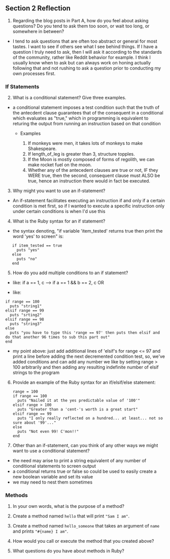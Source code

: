 ## Section 2 Reflection

1. Regarding the blog posts in Part A, how do you feel about asking questions? Do you tend to ask them too soon, or wait too long, or somewhere in between?

* I tend to ask questions that are often too abstract or general for most tastes. I want to see if others see what I see behind things. If I have a question I truly need to ask, then I will ask it according to the standards of the community, rather like Reddit behavior for example. I think I usually know when to ask but can always work on honing actually following that and not rushing to ask a question prior to conducting my own processes first.

### If Statements

2. What is a conditional statement? Give three examples.

  * a conditional statement imposes a test condition such that the truth of the antecdent clause guarantees that of the consequent in a conditional which evaluates as "true," which in programming is equivalent to returing the output from running an instruction based on that condition
  
    * Examples

      1. If monkeys were men, it takes lots of monkeys to make Shakespeare.
      2. If length_of_leg is greater than 3, structure topples.
      3. If the Moon is mostly composed of forms of regolith, we can make rocket fuel on the moon.
      4. Whether any of the antecedent clauses are true or not, IF they WERE true, then the second, consequent clause must ALSO be true, hence an instruction there would in fact be executed.

3. Why might you want to use an if-statement?

  * An if-statement facilitates executing an instruction if and only if a certain condition is met first, so if I wanted to execute a specific instruction only under certain conditions is when I'd use this

4. What is the Ruby syntax for an if statement?

  * the syntax denoting, "if variable 'item_tested' returns true then print the word 'yes' to screen" is:

  ```
     if item_tested == true
       puts "yes"
     else
       puts "no"
     end
  ```

5. How do you add multiple conditions to an if statement?

  * like: if a == 1, c --> if a == 1 && b == 2, c OR
  
  * like: 

   ```
   if range == 100
     puts "string1"
   elsif range == 99
     puts "srting2"
   elsif range == 98
     puts "string3"
   else
     puts "you have to type this 'range == 97' then puts then elsif and do that another 96 times to sub this part out"
   end

   ```

  * my point above: just add additional lines of 'elsif's for range <= 97 and print a line before adding the next decremented condition test, so, we've added conditions and can add any number we like by setting range > 100 arbitrarily and then adding any resulting indefinite number of elsif strings to the program

6. Provide an example of the Ruby syntax for an if/elsif/else statement:

   ```
   range = 100
   if range == 100
     puts "Nailed it at the yes predictable value of '100'"
   elsif range > 100
     puts "Greater than a 'cent-'s worth is a great start"
   elsif range == 99
     puts "I only really reflected on a hundred... at least... not so sure about '99'..."
   else
     puts "Not even 99! C'mon!!"
   end

   ```

7. Other than an if-statement, can you think of any other ways we might want to use a conditional statement?

  * the need may arise to print a string equivalent of any number of conditional statements to screen output
  * a conditional returns true or false so could be used to easily create a new boolean variable and set its value
  * we may need to nest them sometimes

### Methods

1. In your own words, what is the purpose of a method?

1. Create a method named `hello` that will print `"Sam I am"`.

1. Create a method named `hello_someone` that takes an argument of `name` and prints `"#{name} I am"`.

1. How would you call or execute the method that you created above?

1. What questions do you have about methods in Ruby?
